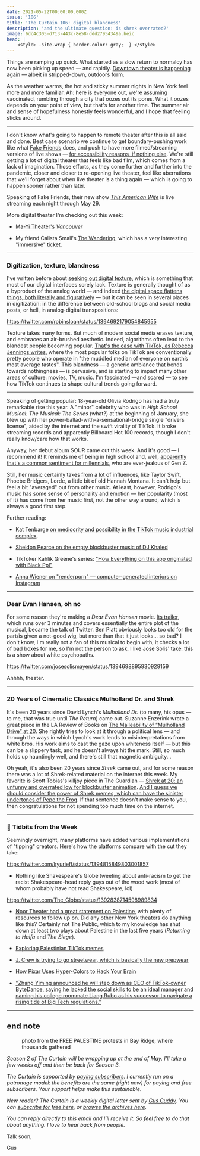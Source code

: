 ```yaml
---
date: 2021-05-22T00:00:00.000Z
issue: '106'
title: 'The Curtain 106: digital blandness'
description: 'and the ultimate question: is shrek overrated?'
image: 6dc4c305-d713-443c-8e58-ddd27954349a.heic
head: |
    <style> .site-wrap { border-color: gray;  } </style>
---
```


Things are ramping up quick. What started as a slow return to normalcy has now been picking up speed — and rapidly. [Downtown theater is happening again](https://www.vulture.com/2021/05/downtown-theater-off-broadway-nyc.html) — albeit in stripped-down, outdoors form.

As the weather warms, the hot and sticky summer nights in New York feel more and more familiar. Ah: here is everyone out, we're assuming vaccinated, rumbling through a city that oozes out its pores. What it oozes depends on your point of view, but that's for another time. The summer air and sense of hopefulness honestly feels wonderful, and I hope that feeling sticks around.

---

I don't know what's going to happen to remote theater after this is all said and done. Best case scenario we continue to get boundary-pushing work like what [Fake Friends](https://fakefriends.net/) does, and push to have more filmed/streaming versions of live shows — [for accessibility reasons, if nothing else](https://www.nytimes.com/2021/04/06/magazine/drama-streaming.html). We're still getting a lot of digital theater that feels like bad film, which comes from a lack of imagination. Those efforts, as they come further and further into the pandemic, closer and closer to re-opening live theater, feel like aberrations that we'll forget about when live theater is a thing again — which is going to happen sooner rather than later.

Speaking of Fake Friends, their new show *[This American Wife](https://www.thisamericanwife.live/)* is live streaming each night through May 29.

More digital theater I'm checking out this week:

-   [Ma-Yi Theater's](https://ma-yistudios.com/video/vancouver/) *[Vancouver](https://ma-yistudios.com/video/vancouver/)*

-   My friend Calista Small's [The Wandering](https://experiencethewandering.com/home), which has a very interesting "immersive" ticket.

---

### **Digitization, texture, blandness**

I've written before about [seeking out digital texture](https://guscuddy.substack.com/p/the-curtain-091-digitization-begets), which is something that most of our digital interfaces sorely lack. Texture is generally thought of as a byproduct of the analog world — and indeed [the digital space flattens things, both literally and figuratively](https://guscuddy.substack.com/p/the-curtain-090-the-year-of-texture) — but it can be seen in several places in digitization: in the difference between old-school blogs and social media posts, or hell, in analog-digital transpositions:

https://twitter.com/robinsloan/status/1394692179054845955

Texture takes many forms. But much of modern social media erases texture, and embraces an air-brushed aesthetic. Indeed, algorithms often lead to the blandest people becoming popular. [That's the case with TikTok, as Rebecca Jennings writes](https://www.vox.com/the-goods/2021/5/18/22440937/tiktok-addison-rae-bella-poarch-build-a-bitch-charli-damelio-mediocrity), where the most popular folks on TikTok are conventionally pretty people who operate in "the muddled median of everyone on earth’s most average tastes". This blandness — a generic ambiance that bends towards nothingness — is pervasive, and is starting to impact many other areas of culture: movies, TV, music. I'm fascinated —and scared — to see how TikTok continues to shape cultural trends going forward.

---

Speaking of getting popular: 18-year-old Olivia Rodrigo has had a truly remarkable rise this year. A "minor" celebrity who was in *High School Musical: The Musical: The Series* (what?) at the beginning of January, she blew up with her power-ballad-with-a-sensational-bridge single "drivers license", aided by the internet and the swift virality of TikTok. It broke streaming records and apparently Billboard Hot 100 records, though I don't really know/care how that works.

Anyway, her debut album SOUR came out this week. And it's good — I recommend it! It reminds me of being in high school and, well, [apparently that's a common sentiment for millennials](https://www.businessinsider.com.au/olivia-rodrigo-sour-reactions-memes-millennials-gen-z-jokes-2021-5), who are ever-jealous of Gen Z.

Still, her music certainly takes from a lot of influences, like Taylor Swift, Phoebe Bridgers, Lorde, a little bit of old Hannah Montana. It can't help but feel a bit "averaged" out from other music. At least, however, Rodrigo's music has some sense of personality and emotion — her popularity (most of it) has come from her music first, not the other way around, which is always a good first step.

Further reading:

-   Kat Tenbarge [on mediocrity and possibility in the TikTok music industrial complex](https://kidsarentalright.substack.com/p/sorry-bella-poarch-this-is-build).

-   [Sheldon Pearce on the empty blockbuster music of DJ Khaled](https://www.newyorker.com/culture/listening-booth/the-empty-blockbuster-music-of-dj-khaled)

-   TikToker Kahlik Greene's series: ["How Everything on this app originated with Black Ppl"](https://www.tiktok.com/@kahlilgreene?is_copy_url=1&is_from_webapp=v1)

-   [Anna Wiener on "renderporn" — computer-generated interiors on Instagram](https://www.newyorker.com/culture/rabbit-holes/the-strange-soothing-world-of-instagrams-computer-generated-interiors)

---

### Dear Evan Hansen, oh no

For some reason they're making a *Dear Evan Hansen* movie. [Its trailer](https://www.youtube.com/watch?v=g_c_Jd-hP-s), which runs over 3 minutes and covers essentially the entire plot of the musical, became the talk of Twitter. Ben Platt obviously looks too old for the part/is given a not-good wig, but more than that it just looks... so bad? I don't know, I'm really not a fan of this musical to begin with, it checks a lot of bad boxes for me, so I'm not the person to ask. I like Jose Solis' take: this is a show about white psychopaths.

https://twitter.com/josesolismayen/status/1394698895930929159

Ahhhh, theater.

---

### **20 Years of Cinematic Classics Mulholland Dr. and Shrek**

It's been 20 years since David Lynch's *Mulholland Dr.* (to many, his opus — to me, that was true until *The Return*) came out. Suzanne Enzerink wrote a great piece in the LA Review of Books on [The Malleability of “Mulholland Drive” at 20](https://lareviewofbooks.org/article/the-malleability-of-mulholland-drive-at-20/). She rightly tries to look at it through a political lens — and through the ways in which Lynch's work lends to misinterpretations from white bros. His work aims to cast the gaze upon whiteness itself — but this can be a slippery task, and he doesn't always hit the mark. Still, so much holds up hauntingly well, and there's still that magnetic ambiguity...

Oh yeah, it's also been 20 years since *Shrek* came out, and for some reason there was a lot of Shrek-related material on the internet this week. My favorite is Scott Tobias's killjoy piece in The Guardian — [Shrek at 20: an unfunny and overrated low for blockbuster animation](https://www.theguardian.com/film/2021/may/17/shrek-20-unfunny-overrated-low-blockbuster?utm_term=Autofeed&CMP=twt_gu&utm_medium&utm_source=Twitter#Echobox=1621318538). [And I guess we should consider the power of Shrek memes, which can have the sinister undertones of Pepe the Frog](https://www.polygon.com/22434541/shrek-memes). If that sentence doesn't make sense to you, then congratulations for not spending too much time on the internet.

---

### **🔗 Tidbits from the Week**

Seemingly overnight, many platforms have added various implementations of "tipping" creators. Here's how the platforms compare with the cut they take:

https://twitter.com/kyurieff/status/1394815849803001857

-   Nothing like Shakespeare's Globe tweeting about anti-racism to get the racist Shakespeare-head reply guys out of the wood work (most of whom probably have not read Shakespeare, lol)

https://twitter.com/The_Globe/status/1392838714598989834

-   [Noor Theater had a great statement on Palestine](http://www.noortheatre.org/noor-theatres-statement-on-palestine), with plenty of resources to follow up on. Did any other New York theaters do anything like this? Certainly not The Public, which to my knowledge has shut down at least two plays about Palestine in the last five years (*Returning to Haifa* and *The Siege*).

-   [Exploring Palestinian TikTok memes](https://www.vice.com/en/article/m7evyb/palestinian-tiktok-memes-show-how-they-feel-about-israeli-occupation)

-   [J. Crew is trying to go streetwear, which is basically the new prepwear](https://www.wsj.com/articles/j-crew-is-naming-former-supreme-designer-to-disrupt-brand-11621224061)

-   [How Pixar Uses Hyper-Colors to Hack Your Brain](https://www.wired.com/story/how-pixar-uses-hyper-colors-to-hack-your-brain/)

-   ["Zhang Yiming announced he will step down as CEO of TikTok-owner ByteDance, saying he lacked the social skills to be an ideal manager and naming his college roommate Liang Rubo as his successor to navigate a rising tide of Big Tech regulations."](https://uk.sports.yahoo.com/news/exclusive-bytedance-co-founder-zhang-020327022.html?guccounter=1&guce_referrer=aHR0cHM6Ly9kaXJ0LnN1YnN0YWNrLmNvbS8&guce_referrer_sig=AQAAAKxfJUZBKo_0xKLGqx1MXwACjdaPgnui8JW1tAMrRpCtHfB7-6rEDzP02dPe6ujtT3hxnsDT1-i0Us8pUZkI7AuqevJbCHYHpZB9iAwNmmRM2An4B349dB-5cbsHRnQuNxxfY6cnlXjiDNQ0xBtvR-1-KlfVybpD0MvwzmXJOqSN)

---

## end note

<figure>
<img src="./6dc4c305-d713-443c-8e58-ddd27954349a.heic" alt="" />
<figcaption>photo from the FREE PALESTINE protests in Bay Ridge, where thousands gathered</figcaption>
</figure>

_Season 2 of The Curtain will be wrapping up at the end of May. I’ll take a few weeks off and then be back for Season 3._

_The Curtain is supported by [paying subscribers](https://guscuddy.substack.com/subscribe). I currently run on a patronage model: the benefits are the same (right now) for paying and free subscribers. Your support helps make this sustainable._

_New reader? The Curtain is a weekly digital letter sent by [Gus Cuddy](https://guscuddy.com/). You can [subscribe for free here](https://guscuddy.substack.com/subscribe), or [browse the archives here](https://guscuddy.substack.com/archive)._

_You can reply directly to this email and I’ll receive it. So feel free to do that about anything. I love to hear back from people._

Talk soon,

Gus
